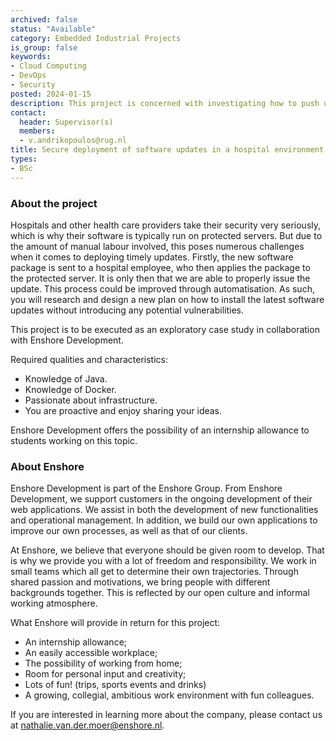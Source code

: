 ```yaml
---
archived: false
status: "Available"
category: Embedded Industrial Projects
is_group: false
keywords:
- Cloud Computing
- DevOps
- Security
posted: 2024-01-15
description: This project is concerned with investigating how to push updates to software on protected servers, such as those used by hospitals. This is an embedded project in collaboration with an industrial partner that offers an internship in conjunction with it.
contact:
  header: Supervisor(s)
  members:
  - v.andrikopoulos@rug.nl
title: Secure deployment of software updates in a hospital environment
types:
- BSc
---
```


### About the project
Hospitals and other health care providers take their security very seriously, which is why their software is typically run on protected servers. But due to the amount of manual labour involved, this poses numerous challenges when it comes to deploying timely updates. Firstly, the new software package is sent to a hospital employee, who then applies the package to the protected server. It is only then that we are able to properly issue the update. This process could be improved through automatisation. As such, you will research and design a new plan on how to install the latest software updates without introducing any potential vulnerabilities.

This project is to be executed as an exploratory case study in collaboration with Enshore Development. 

Required qualities and characteristics:

* Knowledge of Java.
* Knowledge of Docker.
* Passionate about infrastructure.
* You are proactive and enjoy sharing your ideas.

Enshore Development offers the possibility of an internship allowance to students working on this topic.


### About Enshore

Enshore Development is part of the Enshore Group. From Enshore Development, we support customers in the ongoing development of their web applications. We assist in both the development of new functionalities and operational management. In addition, we build our own applications to improve our own processes, as well as that of our clients.

At Enshore, we believe that everyone should be given room to develop. That is why we provide you with a lot of freedom and responsibility. We work in small teams which all get to determine their own trajectories. Through shared passion and motivations, we bring people with different backgrounds together. This is reflected by our open culture and informal working atmosphere.


What Enshore will provide in return for this project:

* An internship allowance;
* An easily accessible workplace;
* The possibility of working from home;
* Room for personal input and creativity;
* Lots of fun! (trips, sports events and drinks)
* A growing, collegial, ambitious work environment with fun colleagues.

If you are interested in learning more about the company, please contact us at nathalie.van.der.moer@enshore.nl.

 